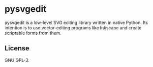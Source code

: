 # pysvgedit
pysvgedit is a low-level SVG editing library written in native Python. Its
intention is to use vector-editing programs like Inkscape and create scriptable
forms from them.

## License
GNU GPL-3.
